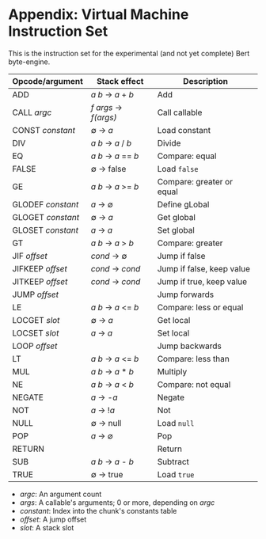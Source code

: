 # Appendix: Virtual Machine Instruction Set

This is the instruction set for the experimental (and not yet
complete) Bert byte-engine.

| Opcode/argument   | Stack effect         | Description               |
|-------------------|----------------------|---------------------------|
| ADD               | *a b* → *a* + *b*    | Add                       |
| CALL *argc*       | *f args* → *f(args)* | Call callable             |
| CONST *constant*  | ∅ → *a*              | Load constant             |
| DIV               | *a b* → *a* / *b*    | Divide                    |
| EQ                | *a b* → *a* == *b*   | Compare: equal            |
| FALSE             | ∅ → false            | Load `false`              |
| GE                | *a b* → *a* >= *b*   | Compare: greater or equal |
| GLODEF *constant* | *a* → ∅              | Define gLobal             |
| GLOGET *constant* | ∅ → *a*              | Get global                |
| GLOSET *constant* | *a* → *a*            | Set global                |
| GT                | *a b* → *a* > *b*    | Compare: greater          |
| JIF *offset*      | *cond* → ∅           | Jump if false             |
| JIFKEEP *offset*  | *cond* → *cond*      | Jump if false, keep value |
| JITKEEP *offset*  | *cond* → *cond*      | Jump if true, keep value  |
| JUMP *offset*     |                      | Jump forwards             |
| LE                | *a b* → *a* <= *b*   | Compare: less or equal    |
| LOCGET *slot*     | ∅ → *a*              | Get local                 |
| LOCSET *slot*     | *a* → *a*            | Set local                 |
| LOOP *offset*     |                      | Jump backwards            |
| LT                | *a b* → *a* <= *b*   | Compare: less than        |
| MUL               | *a b* → *a* * *b*    | Multiply                  |
| NE                | *a b* → *a* < *b*    | Compare: not equal        |
| NEGATE            | *a* → -*a*           | Negate                    |
| NOT               | *a* → !*a*           | Not                       |
| NULL              | ∅ → null             | Load `null`               |
| POP               | *a* → ∅              | Pop                       |
| RETURN            |                      | Return                    |
| SUB               | *a b* → *a* - *b*    | Subtract                  |
| TRUE              | ∅ → true             | Load `true`               |

- *argc*: An argument count
- *args*: A callable's arguments; 0 or more, depending on *argc*
- *constant*: Index into the chunk's constants table
- *offset*: A jump offset
- *slot*: A stack slot
